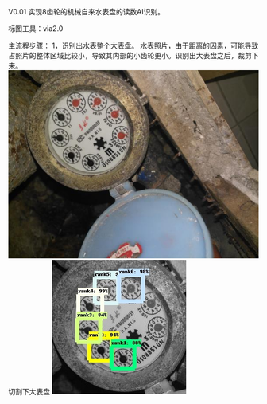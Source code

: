 V0.01 实现8齿轮的机械自来水表盘的读数AI识别。


标图工具：via2.0

主流程步骤：
1，识别出水表整个大表盘。
   水表照片，由于距离的因素，可能导致占照片的整体区域比较小，导致其内部的小齿轮更小。识别出大表盘之后，裁剪下来。
   ![](https://github.com/sht06019/-AI-/blob/自来水表AI识别读数/images-folder/0001.jpg)
   切割下大表盘
   ![](https://github.com/sht06019/-AI-/blob/自来水表AI识别读数/images-folder/0001_mask.jpg)
   

